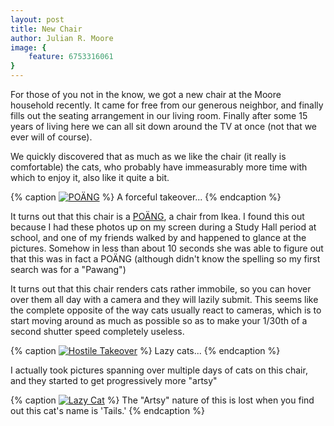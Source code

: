 ```yaml
---
layout: post
title: New Chair
author: Julian R. Moore
image: {
	feature: 6753316061
}
---
```

For those of you not in the know, we got a new chair at the Moore household recently. It came for free from our generous neighbor, and finally fills out the seating arrangement in our living room. Finally after some 15 years of living here we can all sit down around the TV at once (not that we ever will of course).

We quickly discovered that as much as we like the chair (it really is comfortable) the cats, who probably have immeasurably more time with which to enjoy it, also like it quite a bit.

{% caption <a href="http://www.flickr.com/photos/jreedmoore/6753316061/" title="POÄNG by jreedmoore, on Flickr"><img src="http://farm8.staticflickr.com/7157/6753316061_d2ccc0606f_b.jpg" alt="POÄNG"></a> %}
A forceful takeover...
{% endcaption %}

It turns out that this chair is a [POÄNG](http://www.ikea.com/us/en/catalog/products/S19805433/), a chair from Ikea. I found this out because I had these photos up on my screen during a Study Hall period at school, and one of my friends walked by and happened to glance at the pictures. Somehow in less than about 10 seconds she was able to figure out that this was in fact a POÄNG (although didn't know the spelling so my first search was for a "Pawang")

It turns out that this chair renders cats rather immobile, so you can hover over them all day with a camera and they will lazily submit. This seems like the complete opposite of the way cats usually react to cameras, which is to start moving around as much as possible so as to make your 1/30th of a second shutter speed completely useless.

{% caption <a href="http://www.flickr.com/photos/jreedmoore/6753316689/" title="Hostile Takeover by jreedmoore, on Flickr"><img src="http://farm8.staticflickr.com/7175/6753316689_d53e743fb1_b.jpg" alt="Hostile Takeover"></a> %}
Lazy cats...
{% endcaption %}

I actually took pictures spanning over multiple days of cats on this chair, and they started to get progressively more "artsy"

{% caption <a href="http://www.flickr.com/photos/jreedmoore/6753317465/" title="Lazy Cat by jreedmoore, on Flickr"><img src="http://farm8.staticflickr.com/7008/6753317465_39ef9c6df8_b.jpg" alt="Lazy Cat"></a> %}
The "Artsy" nature of this is lost when you find out this cat's name is 'Tails.'
{% endcaption %}